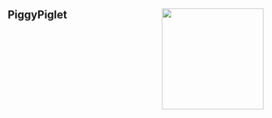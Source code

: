 <h2>PiggyPiglet <img width="200px" align="right" src="https://piggypiglet.me/includes/img/tophazard.svg"></h2>